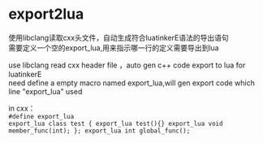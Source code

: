 # export2lua

使用libclang读取cxx头文件，自动生成符合luatinkerE语法的导出语句  
需要定义一个空的export_lua,用来指示哪一行的定义需要导出到lua

use libclang read cxx header file ，auto gen c++ code export to lua for luatinkerE  
need define a empty macro named export_lua,will gen export code which line "export_lua" used 

in cxx：  
`#define export_lua`  
`export_lua class test
{
export_lua test(){}
export_lua void member_func(int);
};
export_lua int global_func();`

